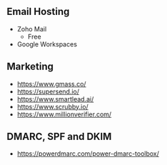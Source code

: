 ## Email Hosting

- Zoho Mail
  - Free
- Google Workspaces

## Marketing

- https://www.gmass.co/
- https://supersend.io/
- https://www.smartlead.ai/
- https://www.scrubby.io/
- https://www.millionverifier.com/

## DMARC, SPF and DKIM

- https://powerdmarc.com/power-dmarc-toolbox/
